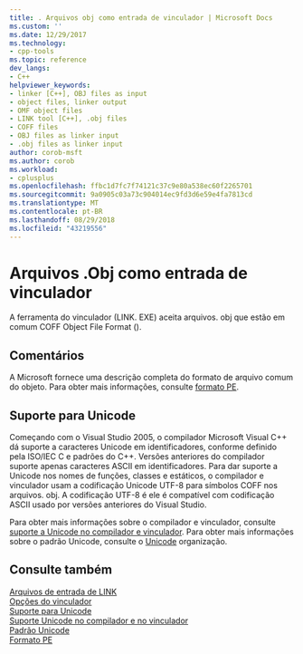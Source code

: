 ```yaml
---
title: . Arquivos obj como entrada de vinculador | Microsoft Docs
ms.custom: ''
ms.date: 12/29/2017
ms.technology:
- cpp-tools
ms.topic: reference
dev_langs:
- C++
helpviewer_keywords:
- linker [C++], OBJ files as input
- object files, linker output
- OMF object files
- LINK tool [C++], .obj files
- COFF files
- OBJ files as linker input
- .obj files as linker input
author: corob-msft
ms.author: corob
ms.workload:
- cplusplus
ms.openlocfilehash: ffbc1d7fc7f74121c37c9e80a538ec60f2265701
ms.sourcegitcommit: 9a0905c03a73c904014ec9fd3d6e59e4fa7813cd
ms.translationtype: MT
ms.contentlocale: pt-BR
ms.lasthandoff: 08/29/2018
ms.locfileid: "43219556"
---
```

# <a name="obj-files-as-linker-input"></a>Arquivos .Obj como entrada de vinculador

A ferramenta do vinculador (LINK. EXE) aceita arquivos. obj que estão em comum COFF Object File Format ().

## <a name="remarks"></a>Comentários

A Microsoft fornece uma descrição completa do formato de arquivo comum do objeto. Para obter mais informações, consulte [formato PE](/windows/desktop/Debug/pe-format).

## <a name="unicode-support"></a>Suporte para Unicode

Começando com o Visual Studio 2005, o compilador Microsoft Visual C++ dá suporte a caracteres Unicode em identificadores, conforme definido pela ISO/IEC C e padrões do C++. Versões anteriores do compilador suporte apenas caracteres ASCII em identificadores. Para dar suporte a Unicode nos nomes de funções, classes e estáticos, o compilador e vinculador usam a codificação Unicode UTF-8 para símbolos COFF nos arquivos. obj. A codificação UTF-8 é ele é compatível com codificação ASCII usado por versões anteriores do Visual Studio.

Para obter mais informações sobre o compilador e vinculador, consulte [suporte a Unicode no compilador e vinculador](../../build/reference/unicode-support-in-the-compiler-and-linker.md). Para obter mais informações sobre o padrão Unicode, consulte o [Unicode](http://go.microsoft.com/fwlink/p/?linkid=37123) organização.

## <a name="see-also"></a>Consulte também

[Arquivos de entrada de LINK](../../build/reference/link-input-files.md)  
[Opções do vinculador](../../build/reference/linker-options.md)  
[Suporte para Unicode](../../text/support-for-unicode.md)  
[Suporte Unicode no compilador e no vinculador](../../build/reference/unicode-support-in-the-compiler-and-linker.md)  
[Padrão Unicode](http://go.microsoft.com/fwlink/p/?linkid=37123)  
[Formato PE](/windows/desktop/Debug/pe-format)  
